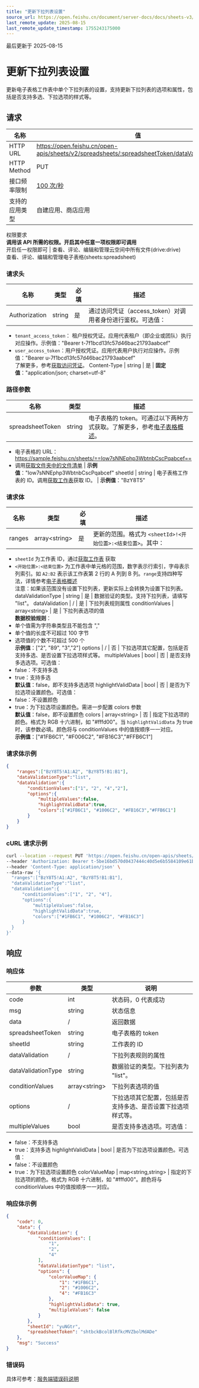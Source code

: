 ```yaml
---
title: "更新下拉列表设置"
source_url: https://open.feishu.cn/document/server-docs/docs/sheets-v3/datavalidation/update-datavalidation
last_remote_update: 2025-08-15
last_remote_update_timestamp: 1755243175000
---
```

最后更新于 2025-08-15

# 更新下拉列表设置

更新电子表格工作表中单个下拉列表的设置，支持更新下拉列表的选项和属性，包括是否支持多选、下拉选项的样式等。

## 请求
名称 | 值
---|---
HTTP URL | https://open.feishu.cn/open-apis/sheets/v2/spreadsheets/:spreadsheetToken/dataValidation/:sheetId
HTTP Method | PUT
接口频率限制 | [100 次/秒](https://open.feishu.cn/document/ukTMukTMukTM/uUzN04SN3QjL1cDN)
支持的应用类型 | 自建应用、商店应用
权限要求  
 **调用该 API 所需的权限。开启其中任意一项权限即可调用**  
开启任一权限即可 | 查看、评论、编辑和管理云空间中所有文件(drive:drive)  
查看、评论、编辑和管理电子表格(sheets:spreadsheet)

### 请求头

名称 | 类型 | 必填 | 描述
--- | --- | --- | ---
Authorization | string | 是 | 通过访问凭证（access_token）对调用者身份进行鉴权。可选值：  
- `tenant_access_token`：	租户授权凭证。应用代表租户（即企业或团队）执行对应操作。示例值："Bearer t-7f1bcd13fc57d46bac21793aabcef"  
- `user_access_token`：用户授权凭证。应用代表用户执行对应操作。示例值："Bearer u-7f1bcd13fc57d46bac21793aabcef"  
了解更多，参考[获取访问凭证](https://open.feishu.cn/document/ukTMukTMukTM/uMTNz4yM1MjLzUzM)。
Content-Type | string | 是 | **固定值**："application/json; charset=utf-8"

### 路径参数

名称 | 类型 | 描述
--- | --- | ---
spreadsheetToken | string | 电子表格的 token。可通过以下两种方式获取。了解更多，参考[电子表格概述](https://open.feishu.cn/document/ukTMukTMukTM/uATMzUjLwEzM14CMxMTN/overview)。  
-  电子表格的 URL：https://sample.feishu.cn/sheets/==Iow7sNNEphp3WbtnbCscPqabcef==  
- 调用[获取文件夹中的文件清单](https://open.feishu.cn/document/uAjLw4CM/ukTMukTMukTM/reference/drive-v1/file/list) | **示例值**："Iow7sNNEphp3WbtnbCscPqabcef"
sheetId | string | 电子表格工作表的 ID。调用[获取工作表](https://open.feishu.cn/document/ukTMukTMukTM/uUDN04SN0QjL1QDN/sheets-v3/spreadsheet-sheet/query)获取 ID。 | **示例值**："BzY8T5"

### 请求体

名称 | 类型 | 必填 | 描述
--- | --- | --- | ---
ranges | array&lt;string&gt; | 是 | 更新的范围。格式为 `<sheetId>!<开始位置>:<结束位置>`。其中：  
- `sheetId` 为工作表 ID，通过[获取工作表](https://open.feishu.cn/document/ukTMukTMukTM/uUDN04SN0QjL1QDN/sheets-v3/spreadsheet-sheet/query) 获取  
- `<开始位置>:<结束位置>` 为工作表中单元格的范围，数字表示行索引，字母表示列索引。如 `A2:B2` 表示该工作表第 2 行的 A 列到 B 列。`range`支持四种写法，详情参考[电子表格概述](https://open.feishu.cn/document/ukTMukTMukTM/uATMzUjLwEzM14CMxMTN/overview)  
注意：如果该范围没有设置下拉列表，更新实际上会转换为设置下拉列表。
dataValidationType | string | 是 | 数据验证的类型。支持下拉列表，请填写 "list"。
dataValidation | / | 是 | 下拉列表规则属性
conditionValues | array&lt;string&gt; | 是 | 下拉列表选项的值  
**数据校验规则**：  
- 单个值需为字符串类型且不能包含 ","  
- 单个值的长度不可超过 100 字节  
- 选项值的个数不可超过 500 个  
**示例值**：["2", "89", "3","2"]
options | / | 否 | 下拉选项其它配置，包括是否支持多选、是否设置下拉选项样式等。
multipleValues | bool | 否 | 是否支持多选选项。可选值：  
- false：不支持多选  
- true：支持多选  
**默认值**：false，即不支持多选选项
highlightValidData | bool | 否 | 是否为下拉选项设置颜色。可选值：  
- false：不设置颜色  
- true：为下拉选项设置颜色。需进一步配置 colors 参数  
**默认值**：false，即不设置颜色
colors | array&lt;string&gt; | 否 | 指定下拉选项的颜色。格式为 RGB 十六进制，如 "#fffd00"。当 `highlightValidData` 为 true 时，该参数必填。颜色将与 conditionValues 中的值按顺序一一对应。  
**示例值**：["#1FB6C1", "#F006C2", "#FB16C3","#FFB6C1"]

### 请求体示例

```json
{
    "ranges":["BzY8T5!A1:A2", "BzY8T5!B1:B1"],
    "dataValidationType":"list",
    "dataValidation":{
        "conditionValues":["1", "2", "4","2"],
        "options":{
            "multipleValues":false,
            "highlightValidData":true,
            "colors":["#1FB6C1", "#1006C2", "#FB16C3","#FFB6C1"]
        }
    }
}
```
###  cURL 请求示例
  ```bash
  curl --location --request PUT 'https://open.feishu.cn/open-apis/sheets/v2/spreadsheets/shtcngNygNfuqhxTBf588jwgWbJ/dataValidation' \
--header 'Authorization: Bearer t-5be16bd570d0437444c40d5e6b5584109e61b0b1' \
--header 'Content-Type: application/json' \
--data-raw '{
    "ranges":["BzY8T5!A1:A2", "BzY8T5!B1:B1"],
    "dataValidationType":"list",
    "dataValidation":{
        "conditionValues":["1", "2", "4"],
        "options":{
            "multipleValues":false,
            "highlightValidData":true,
            "colors":["#1FB6C1", "#1006C2", "#FB16C3"]
        }
    }
}'
  ```
 ## 响应

### 响应体

参数 | 类型 | 说明
--- | --- | ---
code | int | 状态码，0 代表成功
msg | string | 状态信息
data | / | 返回数据
spreadsheetToken | string | 电子表格的 token
sheetId | string | 工作表的 ID
dataValidation | / | 下拉列表规则的属性
dataValidationType | string | 数据验证的类型。下拉列表为 "list"。
conditionValues | array&lt;string&gt; | 下拉列表选项的值
options | / | 下拉选项其它配置，包括是否支持多选、是否设置下拉选项样式等。
multipleValues | bool | 是否支持多选选项。可选值：  
- false：不支持多选  
- true：支持多选
highlightValidData | bool | 是否为下拉选项设置颜色。可选值：  
- false：不设置颜色  
- true：为下拉选项设置颜色
colorValueMap | map&lt;string,string&gt; | 指定的下拉选项的颜色。格式为 RGB 十六进制，如 "#fffd00"。颜色将与 conditionValues 中的值按顺序一一对应。

### 响应体示例  

```json
{
    "code": 0,
    "data": {
        "dataValidation": {
            "conditionValues": [
                "1",
                "2",
                "4"
            ],
            "dataValidationType": "list",
            "options": {
                "colorValueMap": {
                    "1": "#1FB6C1",
                    "2": "#1006C2",
                    "4": "#FB16C3"
                },
                "highlightValidData": true,
                "multipleValues": false
            }
        },
        "sheetId": "yuNGtr",
        "spreadsheetToken": "shtbckBcolBlRfkcMVZbolMdADe"
    },
    "msg": "Success"
}
```  

### 错误码

具体可参考：[服务端错误码说明](https://open.feishu.cn/document/ukTMukTMukTM/ugjM14COyUjL4ITN)
